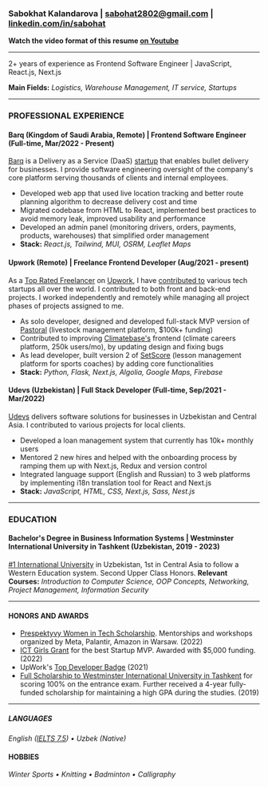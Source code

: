 ### Sabokhat Kalandarova |  sabohat2802@gmail.com | [linkedin.com/in/sabohat](https://markdownlivepreview.com/)

**Watch the video format of this resume [on Youtube](https://youtu.be/-tRKjOThaGw)**

----------------------------------------------------------------
2+ years of experience as Frontend Software Engineer | JavaScript, React.js, Next.js

**Main Fields:** *Logistics, Warehouse Management, IT service, Startups*

----------------------------------------------------------------

### PROFESSIONAL EXPERIENCE

#### Barq (Kingdom of Saudi Arabia, Remote) | Frontend Software Engineer (Full-time, Mar/2022 - Present)

[Barq](https://barqfleet.com) is a Delivery as a Service (DaaS) [startup](https://www.crunchbase.com/organization/barq) that enables bullet delivery for businesses. I provide software engineering oversight of the company's core platform serving thousands of clients and internal employees.
- Developed web app that used live location tracking and better route planning algorithm to decrease delivery cost and time
- Migrated codebase from HTML to React, implemented best practices to avoid memory leak, improved usability and performance
- Developed an admin panel (monitoring drivers, orders, payments, products, warehouses) that simplified order management
- **Stack:** *React.js, Tailwind, MUI, OSRM, Leaflet Maps*
  
#### Upwork (Remote) | Freelance Frontend Developer (Aug/2021 - present)

As a [Top Rated Freelancer](https://support.upwork.com/hc/en-us/articles/211068468-Top-Rated) on [Upwork](https://www.upwork.com), I have [contributed to]((https://www.upwork.com/freelancers/~0196f9c364d3f041da)) various tech startups all over the world. I contributed to both front and back-end projects. I worked independently and remotely while managing all project phases of projects assigned to me.
- As solo developer, designed and developed full-stack MVP version of [Pastoral](https://www.pastoral.ai/) (livestock management platform, $100k+ funding)
- Contributed to improving [Climatebase's](https://climatebase.org/) frontend (climate careers platform, 250k users/mo), by updating design and fixing bugs
- As lead developer, built version 2 of [SetScore](https://www.setscore.com/) (lesson management platform for sports coaches) by adding core functionalities
- **Stack:** *Python, Flask, Next.js, Algolia, Google Maps, Firebase*

#### Udevs (Uzbekistan) | Full Stack Developer (Full-time, Sep/2021 - Mar/2022)
[Udevs](https://www.linkedin.com/company/udevs-io/) delivers software solutions for businesses in Uzbekistan and Central Asia. I contributed to various projects for local clients.
- Developed a loan management system that currently has 10k+ monthly users
- Mentored 2 new hires and helped with the onboarding process by ramping them up with Next.js, Redux and version control
- Integrated language support (English and Russian) to 3 web platforms by implementing i18n translation tool for React and Next.js
- **Stack:** *JavaScript, HTML, CSS, Next.js, Sass, Nest.js*

----------------------------------------------------------------

### EDUCATION

#### Bachelor's Degree in Business Information Systems | Westminster International University in Tashkent (Uzbekistan, 2019 - 2023)
[#1 International University](https://globalscholarships.com/best-universities-uzbekistan/) in Uzbekistan, 1st in Central Asia to follow a Western Education system. Second Upper Class Honors. **Relevant Courses:** *Introduction to Computer Science, OOP Concepts, Networking, Project Management, Information Security*

----------------------------------------------------------------

#### HONORS AND AWARDS

- [Prespektyvy Women in Tech Scholarship](https://it-park.uz/en/itpark/news/scholarship-program-perspektywy-women-in-tech-summit). Mentorships and workshops organized by Meta, Palantir, Amazon in Warsaw. (2022)
- [ICT Girls Grant](https://kun.uz/uz/56501484) for the best Startup MVP. Awarded with $5,000 funding. (2022)
- UpWork's [Top Developer Badge](https://www.upwork.com/freelancers/~0196f9c364d3f041da) (2021)
- [Full Scholarship to Westminster International University in Tashkent](https://www.wiut.uz/scholarship) for scoring 100% on the entrance exam. Further received a 4-year fully-funded scholarship for maintaining a high GPA during the studies. (2019)

----------------------------------------------------------------

##### LANGUAGES
*English ([IELTS 7.5](https://drive.google.com/file/d/1rJJBlvBoWDgu2gZmdqLNPO4enHhZ055w/view?usp=sharing)) • Uzbek (Native)*

#### HOBBIES
 *Winter Sports • Knitting • Badminton • Calligraphy*